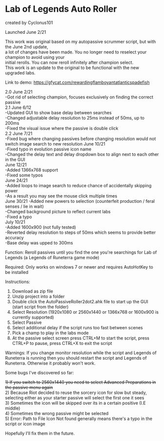 # Lab of Legends Auto Roller

created by Cyclonus101

Launched June 2/21

This work was original based on my autopassive scrummer script, but with the June 2nd update,    
a lot of changes have been made. You no longer need to reselect your champion to avoid using your  
initial rerolls. You can now reroll infinitely after champion select.  
This work is an update to the original to be functional with the new upgraded labs.  

Link to demo:
https://gfycat.com/rewardingflamboyantatlanticspadefish

2.0 June 2/21  
-Got rid of selecting champion, focuses exclusively on finding the correct passive  
2.1 June 6/12  
-Updated GUI to show base delay between searches   
-Changed adjustable delay resolution to 25ms instead of 50ms, up to 200ms  
-Fixed the visual issue where the passive is double click  
2.2 June 7/21  
-Fixed bug where changing passives before changing resolution would not switch image search to new resolution
June 10/21  
-Fixed typo in evolution passive icon name  
-Changed the delay text and delay dropdown box to align next to each other in the GUI  
June 12/21  
-Added 1366x768 support  
-Fixed some typos  
June 24/21  
-Added loops to image search to reduce chance of accidentally skipping power   
-As a result you may see the mouse click multiple times  
June 30/21
-Added new powers to selection (counterfeit production / feral senses / lie in wait)  
-Changed background picture to reflect current labs  
-Fixed a typo  
July 10/21  
-Added 1600x900 (not fully tested)  
-Reverted delay resolution to steps of 50ms which seems to provide better accuracy  
-Base delay was upped to 300ms  

Function: Reroll passives until you find the one you're searchings for Lab of Legends (a Legends of Runeterra game mode)

Required: Only works on windows 7 or newer and requires AutoHotKey to be installed

Instructions:

1) Download as zip file
2) Unzip project into a folder
3) Double click the AutoPassiveRoller2dot2.ahk file to start up the GUI (start script from the folder)
4) Select Resolution (1920x1080 or 2560x1440 or 1366x768 or 1600x900 is currently supported) 
6) Select Passive
7) Select additional delay if the script runs too fast between scenes
9) Pick a champ to play in the labs mode
10) At the passive select screen press CTRL+M to start the script, press CTRL+P to pause, press CTRL+X to exit the script

Warnings: If you change monitor resolution while the script and Legends of  Runeterra is running 
then you should restart the script and Legends of Runeterra. Otherwise it probably won't work.

Some bugs I've discovered so far:

~~1) If you switch to 2560x1440 you need to select Advanced Preparations in the passive menu again~~  
2) Because Riot decided to reuse the sorcery icon for slow but steady, selecting either as your starter passive will select the first one it sees  
3) Sometimes the icon will be skipped over its in a certain positive (I.E middle)   
4) Sometimes the wrong passive might be selected  
5) Error: Path to File Icon Not found generally means there's a typo in the script or icon image

Hopefully I'll fix them in the future.
